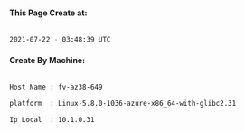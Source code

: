 
   
#### This Page Create at:

```bash

2021-07-22 - 03:48:39 UTC

```

#### Create By Machine:

```bash

Host Name : fv-az38-649

platform  : Linux-5.8.0-1036-azure-x86_64-with-glibc2.31

Ip Local  : 10.1.0.31

```

